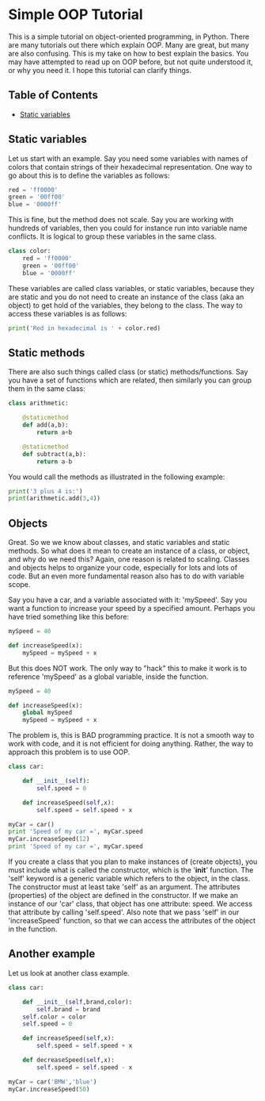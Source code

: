 # Simple OOP Tutorial
This is a simple tutorial on object-oriented programming, in Python. There are many tutorials out there which explain OOP. Many are great, but many are also confusing. This is my take on how to best explain the basics. You may have attempted to read up on OOP before, but not quite understood it, or why you need it. I hope this tutorial can clarify things.

## Table of Contents
* [Static variables](#static-variables)


## Static variables
Let us start with an example. Say you need some variables with names of colors that contain strings of their hexadecimal representation. One way to go about this is to define the variables as follows:
```python
red = 'ff0000'
green = '00ff00'
blue = '0000ff'
```
This is fine, but the method does not scale. Say you are working with hundreds of variables, then you could for instance run into variable name conflicts. It is logical to group these variables in the same class.
```python
class color:
    red = 'ff0000'
    green = '00ff00'
    blue = '0000ff'
```
These variables are called class variables, or static variables, because they are static and you do not need to create an instance of the class (aka an object) to get hold of the variables, they belong to the class. The way to access these variables is as follows:
```python
print('Red in hexadecimal is ' + color.red)
```

## Static methods
There are also such things called class (or static) methods/functions. Say you have a set of functions which are related, then similarly you can group them in the same class:
```python
class arithmetic:

    @staticmethod
    def add(a,b):
        return a+b

    @staticmethod
    def subtract(a,b):
        return a-b
```
You would call the methods as illustrated in the following example:
```python
print('3 plus 4 is:')
print(arithmetic.add(3,4))
```


## Objects
Great. So we we know about classes, and static variables and static methods. So what does it mean to create an instance of a class, or object, and why do we need this? Again, one reason is related to scaling. Classes and objects helps to organize your code, especially for lots and lots of code. But an even more fundamental reason also has to do with variable scope.

Say you have a car, and a variable associated with it: 'mySpeed'. Say you want a function to increase your speed by a specified amount. Perhaps you have tried something like this before:
```python
mySpeed = 40

def increaseSpeed(x):
    mySpeed = mySpeed + x
```
But this does NOT work. The only way to "hack" this to make it work is to reference 'mySpeed' as a global variable, inside the function.
```python
mySpeed = 40

def increaseSpeed(x):
    global mySpeed
    mySpeed = mySpeed + x
```
The problem is, this is BAD programming practice. It is not a smooth way to work with code, and it is not efficient for doing anything. Rather, the way to approach this problem is to use OOP.
```python
class car:

    def __init__(self):
        self.speed = 0

    def increaseSpeed(self,x):
    	self.speed = self.speed + x

myCar = car()
print 'Speed of my car =', myCar.speed
myCar.increaseSpeed(12)
print 'Speed of my car =', myCar.speed
```
If you create a class that you plan to make instances of (create objects), you must include what is called the constructor, which is the '__init__' function. The 'self' keyword is a generic variable which refers to the object, in the class. The constructor must at least take 'self' as an argument. The attributes (properties) of the object are defined in the constructor. If we make an instance of our 'car' class, that object has one attribute: speed. We access that attribute by calling 'self.speed'. Also note that we pass 'self' in our 'increaseSpeed' function, so that we can access the attributes of the object in the function.

## Another example
Let us look at another class example.
```python
class car:

    def __init__(self,brand,color):
        self.brand = brand
	self.color = color
	self.speed = 0

    def increaseSpeed(self,x):
        self.speed = self.speed + x

    def decreaseSpeed(self,x):
        self.speed = self.speed - x

myCar = car('BMW','blue')
myCar.increaseSpeed(50)
```

